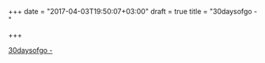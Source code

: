 +++
date = "2017-04-03T19:50:07+03:00"
draft = true
title = "30daysofgo -  "

+++

<p><a href="https://t.co/kkXrMBwmE5">30daysofgo -  </a></p>
